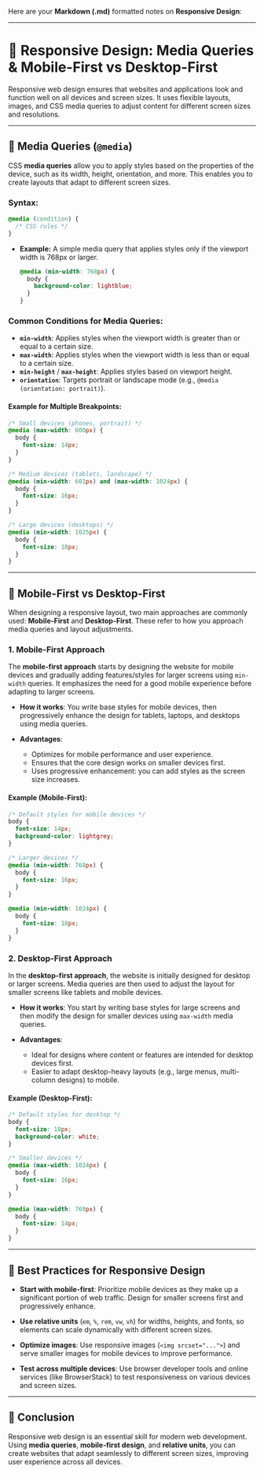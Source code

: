 Here are your **Markdown (.md)** formatted notes on **Responsive Design**:

---

# 📝 Responsive Design: Media Queries & Mobile-First vs Desktop-First

Responsive web design ensures that websites and applications look and function well on all devices and screen sizes. It uses flexible layouts, images, and CSS media queries to adjust content for different screen sizes and resolutions.

---

## 🔹 **Media Queries (`@media`)**

CSS **media queries** allow you to apply styles based on the properties of the device, such as its width, height, orientation, and more. This enables you to create layouts that adapt to different screen sizes.

### **Syntax:**

```css
@media (condition) {
  /* CSS rules */
}
```

* **Example:** A simple media query that applies styles only if the viewport width is 768px or larger.

  ```css
  @media (min-width: 768px) {
    body {
      background-color: lightblue;
    }
  }
  ```

### **Common Conditions for Media Queries**:

* **`min-width`**: Applies styles when the viewport width is greater than or equal to a certain size.
* **`max-width`**: Applies styles when the viewport width is less than or equal to a certain size.
* **`min-height`** / **`max-height`**: Applies styles based on viewport height.
* **`orientation`**: Targets portrait or landscape mode (e.g., `@media (orientation: portrait)`).

#### **Example for Multiple Breakpoints**:

```css
/* Small devices (phones, portrait) */
@media (max-width: 600px) {
  body {
    font-size: 14px;
  }
}

/* Medium devices (tablets, landscape) */
@media (min-width: 601px) and (max-width: 1024px) {
  body {
    font-size: 16px;
  }
}

/* Large devices (desktops) */
@media (min-width: 1025px) {
  body {
    font-size: 18px;
  }
}
```

---

## 🔹 **Mobile-First vs Desktop-First**

When designing a responsive layout, two main approaches are commonly used: **Mobile-First** and **Desktop-First**. These refer to how you approach media queries and layout adjustments.

### **1. Mobile-First Approach**

The **mobile-first approach** starts by designing the website for mobile devices and gradually adding features/styles for larger screens using `min-width` queries. It emphasizes the need for a good mobile experience before adapting to larger screens.

* **How it works**: You write base styles for mobile devices, then progressively enhance the design for tablets, laptops, and desktops using media queries.

* **Advantages**:

  * Optimizes for mobile performance and user experience.
  * Ensures that the core design works on smaller devices first.
  * Uses progressive enhancement: you can add styles as the screen size increases.

#### **Example (Mobile-First)**:

```css
/* Default styles for mobile devices */
body {
  font-size: 14px;
  background-color: lightgrey;
}

/* Larger devices */
@media (min-width: 768px) {
  body {
    font-size: 16px;
  }
}

@media (min-width: 1024px) {
  body {
    font-size: 18px;
  }
}
```

### **2. Desktop-First Approach**

In the **desktop-first approach**, the website is initially designed for desktop or larger screens. Media queries are then used to adjust the layout for smaller screens like tablets and mobile devices.

* **How it works**: You start by writing base styles for large screens and then modify the design for smaller devices using `max-width` media queries.

* **Advantages**:

  * Ideal for designs where content or features are intended for desktop devices first.
  * Easier to adapt desktop-heavy layouts (e.g., large menus, multi-column designs) to mobile.

#### **Example (Desktop-First)**:

```css
/* Default styles for desktop */
body {
  font-size: 18px;
  background-color: white;
}

/* Smaller devices */
@media (max-width: 1024px) {
  body {
    font-size: 16px;
  }
}

@media (max-width: 768px) {
  body {
    font-size: 14px;
  }
}
```

---

## 🔹 **Best Practices for Responsive Design**

* **Start with mobile-first**: Prioritize mobile devices as they make up a significant portion of web traffic. Design for smaller screens first and progressively enhance.

* **Use relative units** (`em`, `%`, `rem`, `vw`, `vh`) for widths, heights, and fonts, so elements can scale dynamically with different screen sizes.

* **Optimize images**: Use responsive images (`<img srcset="...">`) and serve smaller images for mobile devices to improve performance.

* **Test across multiple devices**: Use browser developer tools and online services (like BrowserStack) to test responsiveness on various devices and screen sizes.

---

## 🔹 **Conclusion**

Responsive web design is an essential skill for modern web development. Using **media queries**, **mobile-first design**, and **relative units**, you can create websites that adapt seamlessly to different screen sizes, improving user experience across all devices.
